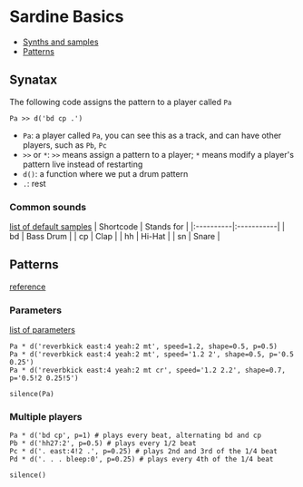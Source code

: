 # Sardine Basics
- [Synths and samples](https://sardine.raphaelforment.fr/getting_started/samples_and_synths.html)
- [Patterns](https://sardine.raphaelforment.fr/getting_started/patterns.html)


## Synatax
The following code assigns the pattern to a player called `Pa`
```
Pa >> d('bd cp .')
```
- `Pa`: a player called `Pa`, you can see this as a track, and can have other players, such as `Pb`, `Pc`
- `>>` or `*`: `>>` means assign a pattern to a player; `*` means modify a player's pattern live instead of restarting
- `d()`: a function where we put a drum pattern
- `.`: rest

### Common sounds
[list of default samples](https://sardine.raphaelforment.fr/getting_started/samples_and_synths.html)
| Shortcode | Stands for |
|:----------|:-----------|
| bd        | Bass Drum  | 
| cp        | Clap       | 
| hh        | Hi-Hat     | 
| sn        | Snare      | 

## Patterns
[reference](https://sardine.raphaelforment.fr/getting_started/patterns.html)

### Parameters
[list of parameters](https://sardine.raphaelforment.fr/audio_engine/sampler.html)
```
Pa * d('reverbkick east:4 yeah:2 mt', speed=1.2, shape=0.5, p=0.5) 
Pa * d('reverbkick east:4 yeah:2 mt', speed='1.2 2', shape=0.5, p='0.5 0.25')
Pa * d('reverbkick east:4 yeah:2 mt cr', speed='1.2 2.2', shape=0.7, p='0.5!2 0.25!5')

silence(Pa)
```

### Multiple players
```
Pa * d('bd cp', p=1) # plays every beat, alternating bd and cp
Pb * d('hh27:2', p=0.5) # plays every 1/2 beat
Pc * d('. east:4!2 .', p=0.25) # plays 2nd and 3rd of the 1/4 beat
Pd * d('. . . bleep:0', p=0.25) # plays every 4th of the 1/4 beat

silence()
```